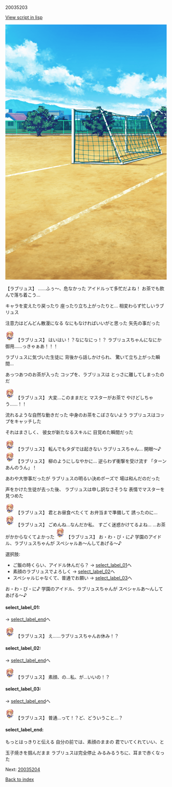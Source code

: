 20035203

[View script in lisp](../scripts/20035203.txt)

![Schoolyard_daytime.png](../images/backgrounds/Schoolyard_daytime.png)

【ラブリュス】
……ふぅ～、危なかった
アイドルって多忙だよね！
お茶でも飲んで落ち着こう…

キャラを変えたり戻ったり
座ったり立ち上がったりと…
相変わらず忙しいラブリュス

注意力はどんどん散漫になる
なにもなければいいがと思った
矢先の事だった

<img src="../images/units/200351.png" alt="200351.png" height="34"/>
【ラブリュス】
はいはい！？なになにっ！？
ラブリュスちゃんになにか
御用……っきゃぁあ！！！

ラブリュスに気づいた生徒に
背後から話しかけられ、
驚いて立ち上がった瞬間…

あっつあつのお茶が入った
コップを、ラブリュスは
とっさに離してしまったのだ

<img src="../images/units/200351.png" alt="200351.png" height="34"/>
【ラブリュス】
大変…このままだと
マスターがお茶で
やけどしちゃう……！！

流れるような自然な動きだった
中身のお茶をこぼさないよう
ラブリュスはコップをキャッチした

それはまさしく、
彼女が新たなるスキルに
目覚めた瞬間だった

<img src="../images/units/200351.png" alt="200351.png" height="34"/>
【ラブリュス】
転んでもタダでは起きない
ラブリュスちゃん…
開眼～♪

<img src="../images/units/200351.png" alt="200351.png" height="34"/>
【ラブリュス】
柳のようにしなやかに…
逆らわず衝撃を受け流す
「ターンあんのうん」！

あわや大惨事だったが
ラブリュスの明るい決めポーズで
場は和んだのだった

声をかけた生徒が去った後、
ラブリュスは申し訳なさそうな
表情でマスターを見つめた

<img src="../images/units/200351.png" alt="200351.png" height="34"/>
【ラブリュス】
君とお昼食べたくて
お弁当まで準備して
誘ったのに…

<img src="../images/units/200351.png" alt="200351.png" height="34"/>
【ラブリュス】
ごめんね…なんだか私、
すごく迷惑かけてるよね…
…お茶がかからなくてよかった

<img src="../images/units/200351.png" alt="200351.png" height="34"/>
【ラブリュス】
お・わ・び・に♪
学園のアイドル、ラブリュスちゃんが
スペシャルあ～んしてあげる～♪

選択肢:
- ご飯の時くらい、アイドル休んだら？ → [select_label_01](#select_label_01)へ
- 素顔のラブリュスでよろしく → [select_label_02](#select_label_02)へ
- スペシャルじゃなくて、普通でお願い → [select_label_03](#select_label_03)へ

お・わ・び・に♪
学園のアイドル、ラブリュスちゃんが
スペシャルあ～んしてあげる～♪

#### select_label_01:
 → [select_label_end](#select_label_end)へ

<img src="../images/units/200351.png" alt="200351.png" height="34"/>
【ラブリュス】
え……ラブリュスちゃんお休み！？

#### select_label_02:
 → [select_label_end](#select_label_end)へ

<img src="../images/units/200351.png" alt="200351.png" height="34"/>
【ラブリュス】
素顔、の…私、が…いいの！？

#### select_label_03:
 → [select_label_end](#select_label_end)へ

<img src="../images/units/200351.png" alt="200351.png" height="34"/>
【ラブリュス】
普通…って！？ど、どういうこと…？

#### select_label_end:

もっとはっきりと伝える
自分の前では、素顔のままの
君でいてくれていい、と

玉子焼きを掴んだまま
ラブリュスは完全停止
みるみるうちに、耳まで赤くなった


Next: [20035204](20035204.md)

[Back to index](index.md)
